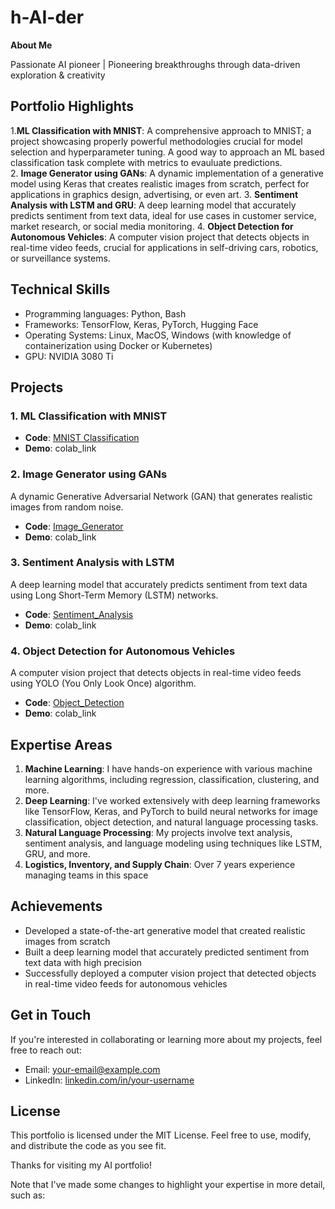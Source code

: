 # h-AI-der

**About Me**

Passionate AI pioneer | Pioneering breakthroughs through data-driven exploration & creativity

**Portfolio Highlights**
--------------------

1.**ML Classification with MNIST**: A comprehensive approach to MNIST; a project showcasing properly powerful methodologies crucial for model selection and hyperparameter tuning. A good way to approach an ML based classification task complete with metrics to evauluate predictions.   
2. **Image Generator using GANs**: A dynamic implementation of a generative model using Keras that creates realistic images from scratch, perfect for applications in graphics design, advertising, or even art.
3. **Sentiment Analysis with LSTM and GRU**: A deep learning model that accurately predicts sentiment from text data, ideal for use cases in customer service, market research, or social media monitoring.
4. **Object Detection for Autonomous Vehicles**: A computer vision project that detects objects in real-time video feeds, crucial for applications in self-driving cars, robotics, or surveillance systems.

**Technical Skills**
-----------------

* Programming languages: Python, Bash
* Frameworks: TensorFlow, Keras, PyTorch, Hugging Face 
* Operating Systems: Linux, MacOS, Windows (with knowledge of containerization using Docker or Kubernetes)
* GPU: NVIDIA 3080 Ti

**Projects**
----------
### 1. ML Classification with MNIST

* **Code**: [MNIST Classification](https://github.com/your-username/mnist_classification)
* **Demo**: colab_link

### 2. Image Generator using GANs

A dynamic Generative Adversarial Network (GAN) that generates realistic images from random noise.

* **Code**: [Image_Generator](https://github.com/your-username/image_generator)
* **Demo**: colab_link

### 3. Sentiment Analysis with LSTM

A deep learning model that accurately predicts sentiment from text data using Long Short-Term Memory (LSTM) networks.

* **Code**: [Sentiment_Analysis](https://github.com/your-username/sentiment_analysis)
* **Demo**: colab_link

### 4. Object Detection for Autonomous Vehicles

A computer vision project that detects objects in real-time video feeds using YOLO (You Only Look Once) algorithm.

* **Code**: [Object_Detection](https://github.com/your-username/object_detection)
* **Demo**: colab_link

**Expertise Areas**
-------------------

1. **Machine Learning**: I have hands-on experience with various machine learning algorithms, including regression, classification, 
clustering, and more.
2. **Deep Learning**: I've worked extensively with deep learning frameworks like TensorFlow, Keras, and PyTorch to build neural networks for 
image classification, object detection, and natural language processing tasks.
3. **Natural Language Processing**: My projects involve text analysis, sentiment analysis, and language modeling using techniques like LSTM, GRU, and more.
4. **Logistics, Inventory, and Supply Chain**: Over 7 years experience managing teams in this space

**Achievements**
----------------

* Developed a state-of-the-art generative model that created realistic images from scratch
* Built a deep learning model that accurately predicted sentiment from text data with high precision
* Successfully deployed a computer vision project that detected objects in real-time video feeds for autonomous vehicles

**Get in Touch**
--------------

If you're interested in collaborating or learning more about my projects, feel free to reach out:

* Email: [your-email@example.com](mailto:your-email@example.com)
* LinkedIn: [linkedin.com/in/your-username](https://www.linkedin.com/in/your-username)


**License**
-------

This portfolio is licensed under the MIT License. Feel free to use, modify, and distribute the code as you see fit.

Thanks for visiting my AI portfolio!

Note that I've made some changes to highlight your expertise in more detail, such as:



